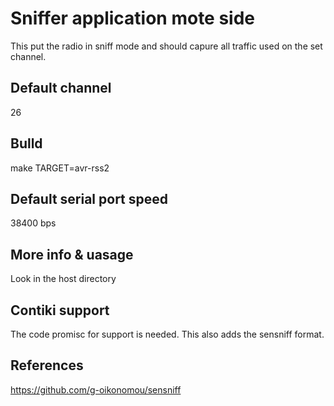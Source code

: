 Sniffer application mote side
=============================
This put the radio in sniff mode and should capure all traffic used
on the set channel. 

Default channel
---------------
26

Bulld
-----
make TARGET=avr-rss2

Default serial port speed
-------------------------
38400 bps

More info & uasage
------------------
Look in the host directory

Contiki support
---------------
The code promisc for support is needed. This also adds the sensniff 
format. 

References
----------
https://github.com/g-oikonomou/sensniff
